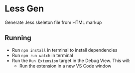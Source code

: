 # Less Gen

Generate .less skeleton file from HTML markup

## Running

- Run `npm install` in terminal to install dependencies
- Run `npm run watch` in terminal
- Run the `Run Extension` target in the Debug View. This will:
	- Run the extension in a new VS Code window
